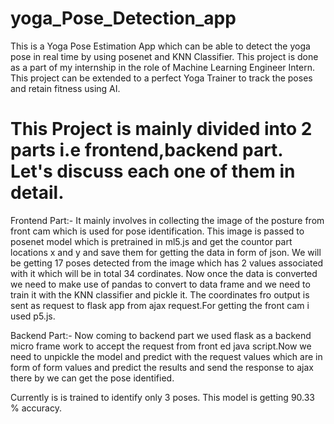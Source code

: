# yoga_Pose_Detection_app
This is a Yoga Pose Estimation App which can be able to detect the yoga pose in real time by using posenet and KNN Classifier.  This project is done as a part of my internship in the role of Machine Learning Engineer Intern. This project can be extended to a perfect Yoga Trainer to track the poses and retain fitness using AI.

# This Project is mainly divided into 2 parts i.e frontend,backend part. Let's discuss each one of them in detail.

Frontend Part:- It mainly involves in collecting the image of the posture from front cam which is used for pose identification. This image is passed to posenet model which is pretrained in ml5.js and get the countor part locations x and y and save them for getting the data in form of json. We will be getting 17 poses detected from the image which has 2 values associated with it which will be in total 34 cordinates. Now once the data is converted we need to make use of pandas to convert to data frame and we need to train it with the KNN classifier and pickle it. The coordinates fro output is sent as request to flask app from ajax request.For getting the front cam i used p5.js.

Backend Part:- Now coming to backend part we used flask as a backend micro frame work to accept the request from front ed java script.Now we need to unpickle the model and predict with the request values which are in form of form values and predict the results and send the response to ajax there by we can get the pose identified.

Currently is is trained to identify only 3 poses. This model is getting 90.33 % accuracy.
